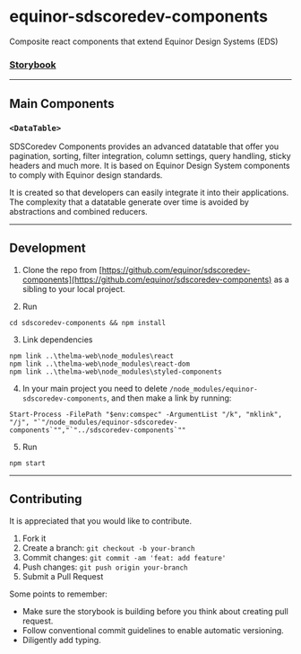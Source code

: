 # equinor-sdscoredev-components

Composite react components that extend Equinor Design Systems (EDS)

### [Storybook](https://equinor.github.io/sdscoredev-components/?path=/story/introduction--page)

---

## Main Components

### `<DataTable>`

SDSCoredev Components provides an advanced datatable that offer you pagination, sorting, filter
integration, column settings, query handling, sticky headers and much more. It is based on Equinor
Design System components to comply with Equinor design standards.

It is created so that developers can easily integrate it into their applications. The complexity that
a datatable generate over time is avoided by abstractions and combined reducers.

---

## Development

1. Clone the repo from [https://github.com/equinor/sdscoredev-components](https://github.com/equinor/sdscoredev-components) as a sibling to your local project.

2. Run

```
cd sdscoredev-components && npm install
```

3. Link dependencies

```
npm link ..\thelma-web\node_modules\react
npm link ..\thelma-web\node_modules\react-dom
npm link ..\thelma-web\node_modules\styled-components
```

4. In your main project you need to delete `/node_modules/equinor-sdscoredev-components`, and then make a link by running:

```
Start-Process -FilePath "$env:comspec" -ArgumentList "/k", "mklink", "/j", "`"/node_modules/equinor-sdscoredev-components`"","`"../sdscoredev-components`""
```

5. Run

```
npm start
```

---

## Contributing

It is appreciated that you would like to contribute.

1. Fork it
2. Create a branch: `git checkout -b your-branch`
3. Commit changes: `git commit -am 'feat: add feature'`
4. Push changes: `git push origin your-branch`
5. Submit a Pull Request

Some points to remember:

-   Make sure the storybook is building before you think about creating pull request.
-   Follow conventional commit guidelines to enable automatic versioning.
-   Diligently add typing.

